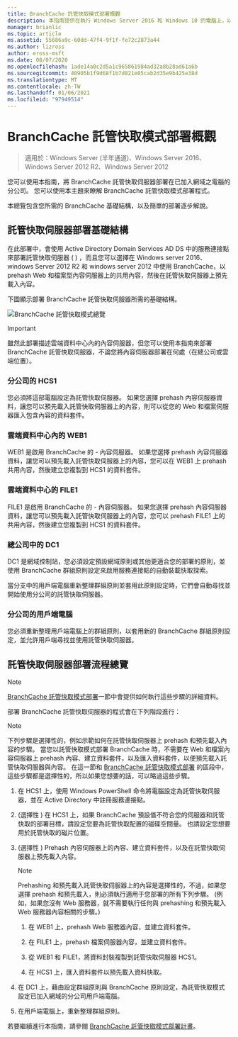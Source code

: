```yaml
---
title: BranchCache 託管快取模式部署概觀
description: 本指南提供在執行 Windows Server 2016 和 Windows 10 的電腦上，以託管快取模式部署 BranchCache 的指示。
manager: brianlic
ms.topic: article
ms.assetid: 55686a9c-60dd-47f4-9f1f-fe72c2873a44
ms.author: lizross
author: eross-msft
ms.date: 08/07/2020
ms.openlocfilehash: 1ade14a0c2d5a1c965861984ad32a8b28ad61a6b
ms.sourcegitcommit: 40905b1f9d68f1b7d821e05cab2d35e9b425e38d
ms.translationtype: MT
ms.contentlocale: zh-TW
ms.lasthandoff: 01/06/2021
ms.locfileid: "97949514"
---
```

# <a name="branchcache-hosted-cache-mode-deployment-overview"></a>BranchCache 託管快取模式部署概觀

>適用於：Windows Server (半年通道)、Windows Server 2016、Windows Server 2012 R2、Windows Server 2012

您可以使用本指南，將 BranchCache 託管快取伺服器部署在已加入網域之電腦的分公司。 您可以使用本主題來瞭解 BranchCache 託管快取模式部署程式。

本總覽包含您所需的 BranchCache 基礎結構，以及簡單的部署逐步解說。

## <a name="hosted-cache-server-deployment-infrastructure"></a><a name="bkmk_components"></a>託管快取伺服器部署基礎結構

在此部署中，會使用 Active Directory Domain Services AD DS 中的服務連接點來部署託管快取伺服器 \( \) ，而且您可以選擇在 Windows server 2016、windows Server 2012 R2 和 windows server 2012 中使用 BranchCache，以 prehash Web 和檔案型內容伺服器上的共用內容，然後在託管快取伺服器上預先載入內容。

下圖顯示部署 BranchCache 託管快取伺服器所需的基礎結構。

![BranchCache 託管快取模式總覽](../../../media/BranchCache-Hcm-Overview/Bc-Hcm-Overview.jpg)

> [!IMPORTANT]
> 雖然此部署描述雲端資料中心內的內容伺服器，但您可以使用本指南來部署 BranchCache 託管快取伺服器，不論您將內容伺服器部署在何處（在總公司或雲端位置）。

### <a name="hcs1-in-the-branch-office"></a>分公司的 HCS1

您必須將這部電腦設定為託管快取伺服器。 如果您選擇 prehash 內容伺服器資料，讓您可以預先載入託管快取伺服器上的內容，則可以從您的 Web 和檔案伺服器匯入包含內容的資料套件。

### <a name="web1-in-the-cloud-data-center"></a>雲端資料中心內的 WEB1

WEB1 是啟用 BranchCache 的 \- 內容伺服器。 如果您選擇 prehash 內容伺服器資料，讓您可以預先載入託管快取伺服器上的內容，您可以在 WEB1 上 prehash 共用內容，然後建立您複製到 HCS1 的資料套件。

### <a name="file1-in-the-cloud-data-center"></a>雲端資料中心的 FILE1

FILE1 是啟用 BranchCache 的 \- 內容伺服器。 如果您選擇 prehash 內容伺服器資料，讓您可以預先載入託管快取伺服器上的內容，您可以 prehash FILE1 上的共用內容，然後建立您複製到 HCS1 的資料套件。

### <a name="dc1-in-the-main-office"></a>總公司中的 DC1

DC1 是網域控制站，您必須設定預設網域原則或其他更適合您的部署的原則，並使用 BranchCache 群組原則設定來啟用服務連接點的自動裝載快取探索。

當分支中的用戶端電腦重新整理群組原則並套用此原則設定時，它們會自動尋找並開始使用分公司的託管快取伺服器。

### <a name="client-computers-in-the-branch-office"></a>分公司的用戶端電腦

您必須重新整理用戶端電腦上的群組原則，以套用新的 BranchCache 群組原則設定，並允許用戶端尋找並使用託管快取伺服器。

## <a name="hosted-cache-server-deployment-process-overview"></a><a name="bkmk_overview"></a>託管快取伺服器部署流程總覽

>[!NOTE]
>[BranchCache 託管快取模式部署](4-Bc-Hcm-Deployment.md)一節中會提供如何執行這些步驟的詳細資料。

部署 BranchCache 託管快取伺服器的程式會在下列階段進行：

>[!NOTE]
>下列步驟是選擇性的，例如示範如何在託管快取伺服器上 prehash 和預先載入內容的步驟。 當您以託管快取模式部署 BranchCache 時，不需要在 Web 和檔案內容伺服器上 prehash 內容、建立資料套件，以及匯入資料套件，以便預先載入託管快取伺服器與內容。 在這一節和 [BranchCache 託管快取模式部署](4-Bc-Hcm-Deployment.md) 的區段中，這些步驟都是選擇性的，所以如果您想要的話，可以略過這些步驟。

1. 在 HCS1 上，使用 Windows PowerShell 命令將電腦設定為託管快取伺服器，並在 Active Directory 中註冊服務連接點。

2. \(選擇性 \) 在 HCS1 上，如果 BranchCache 預設值不符合您的伺服器和託管快取的部署目標，請設定您要為託管快取配置的磁碟空間量。 也請設定您想要用於託管快取的磁片位置。

3. \(選擇性 \) Prehash 內容伺服器上的內容、建立資料套件，以及在託管快取伺服器上預先載入內容。

    > [!NOTE]
    > Prehashing 和預先載入託管快取伺服器上的內容是選擇性的，不過，如果您選擇 prehash 和預先載入，則必須執行適用于您部署的所有下列步驟。 \(例如，如果您沒有 Web 服務器，就不需要執行任何與 prehashing 和預先載入 Web 服務器內容相關的步驟。\)

    1. 在 WEB1 上，prehash Web 服務器內容，並建立資料套件。

    2. 在 FILE1 上，prehash 檔案伺服器內容，並建立資料套件。

    3. 從 WEB1 和 FILE1，將資料封裝複製到託管快取伺服器 HCS1。

    4. 在 HCS1 上，匯入資料套件以預先載入資料快取。

4. 在 DC1 上，藉由設定群組原則與 BranchCache 原則設定，為託管快取模式設定已加入網域的分公司用戶端電腦。

5. 在用戶端電腦上，重新整理群組原則。

若要繼續進行本指南，請參閱 [BranchCache 託管快取模式部署計畫](3-Bc-Hcm-Plan.md)。